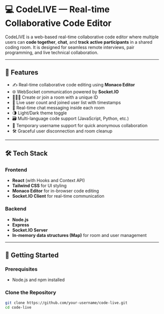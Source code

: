 # 💻 CodeLIVE — Real-time Collaborative Code Editor

CodeLIVE is a web-based real-time collaborative code editor where multiple users can **code together**, **chat**, and **track active participants** in a shared coding room. It is designed for seamless remote interviews, pair programming, and live technical collaboration.

---

## 🌟 Features

- ✍️ Real-time collaborative code editing using **Monaco Editor**
- 🌐 WebSocket communication powered by **Socket.IO**
- 🧑‍🤝‍🧑 Create or join a room with a unique ID
- 🔄 Live user count and joined user list with timestamps
- 💬 Real-time chat messaging inside each room
- 🌗 Light/Dark theme toggle
- 🗃️ Multi-language code support (JavaScript, Python, etc.)
- 🧠 Temporary username support for quick anonymous collaboration
- 🛠️ Graceful user disconnection and room cleanup

---

## 🛠 Tech Stack

### Frontend
- **React** (with Hooks and Context API)
- **Tailwind CSS** for UI styling
- **Monaco Editor** for in-browser code editing
- **Socket.IO Client** for real-time communication

### Backend
- **Node.js**
- **Express**
- **Socket.IO Server**
- **In-memory data structures (Map)** for room and user management

---

## 🚀 Getting Started

### Prerequisites
- Node.js and npm installed

### Clone the Repository
```bash
git clone https://github.com/your-username/code-live.git
cd code-live

